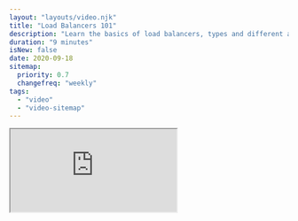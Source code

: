 ```yaml
---
layout: "layouts/video.njk"
title: "Load Balancers 101"
description: "Learn the basics of load balancers, types and different algorithms."
duration: "9 minutes"
isNew: false
date: 2020-09-18
sitemap:
  priority: 0.7
  changefreq: "weekly"
tags:
  - "video"
  - "video-sitemap"
---
```


<iframe class="w-full aspect-video mb-5" src="https://www.youtube.com/embed/galcDRNd5Ow" title="Load Balancers 101"></iframe>